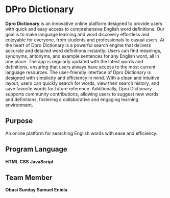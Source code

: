 # DPro Dictionary
**Dpro Dictionary** is an innovative online platform designed to provide users with quick and easy access to comprehensive English word definitions. Our goal is to make language learning and word discovery effortless and enjoyable for everyone, from students and professionals to casual users.
At the heart of Dpro Dictionary is a powerful search engine that delivers accurate and detailed word definitions instantly. Users can find meanings, synonyms, antonyms, and example sentences for any English word, all in one place. The app is regularly updated with the latest words and definitions, ensuring that users always have access to the most current language resources.
The user-friendly interface of Dpro Dictionary is designed with simplicity and efficiency in mind. With a clean and intuitive layout, users can quickly search for words, view their search history, and save favorite words for future reference. Additionally, Dpro Dictionary supports community contributions, allowing users to suggest new words and definitions, fostering a collaborative and engaging learning environment.

## Purpose
An online platform for searching English words with ease and efficiency.

## Program Language
**HTML**
**CSS**
**JavaScript**

## Team Member
**Obasi Sunday**
**Samuel Eniola**

